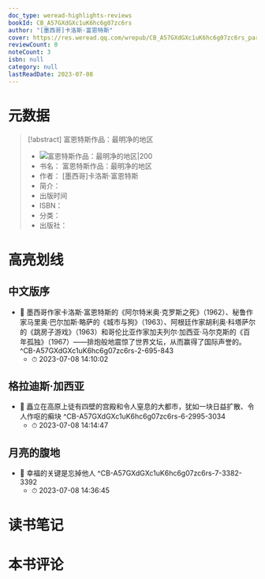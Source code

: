 ```yaml
---
doc_type: weread-highlights-reviews
bookId: CB_A57GXdGXc1uK6hc6g07zc6rs
author: "[墨西哥]卡洛斯·富恩特斯"
cover: https://res.weread.qq.com/wrepub/CB_A57GXdGXc1uK6hc6g07zc6rs_parsecover
reviewCount: 0
noteCount: 3
isbn: null
category: null
lastReadDate: 2023-07-08
---
```

# 元数据
> [!abstract] 富恩特斯作品：最明净的地区
> - ![ 富恩特斯作品：最明净的地区|200](https://res.weread.qq.com/wrepub/CB_A57GXdGXc1uK6hc6g07zc6rs_parsecover)
> - 书名： 富恩特斯作品：最明净的地区
> - 作者： [墨西哥]卡洛斯·富恩特斯
> - 简介： 
> - 出版时间 
> - ISBN： 
> - 分类： 
> - 出版社： 

# 高亮划线

## 中文版序


- 📌 墨西哥作家卡洛斯·富恩特斯的《阿尔特米奥·克罗斯之死》（1962）、秘鲁作家马里奥·巴尔加斯·略萨的《城市与狗》（1963）、阿根廷作家胡利奥·科塔萨尔的《跳房子游戏》（1963）和哥伦比亚作家加夫列尔·加西亚·马尔克斯的《百年孤独》（1967）——排炮般地震惊了世界文坛，从而赢得了国际声誉的。 ^CB-A57GXdGXc1uK6hc6g07zc6rs-2-695-843
    - ⏱ 2023-07-08 14:10:02 
## 格拉迪斯·加西亚


- 📌 矗立在高原上徒有四壁的宫殿和令人窒息的大都市，犹如一块日益扩散、令人作呕的癣块 ^CB-A57GXdGXc1uK6hc6g07zc6rs-6-2995-3034
    - ⏱ 2023-07-08 14:14:47 
## 月亮的腹地


- 📌 幸福的关键是忘掉他人 ^CB-A57GXdGXc1uK6hc6g07zc6rs-7-3382-3392
    - ⏱ 2023-07-08 14:36:45 
# 读书笔记

# 本书评论
